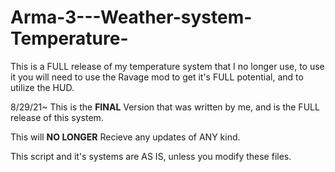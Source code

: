 # Arma-3---Weather-system-Temperature-
This is a FULL release of my temperature system that I no longer use, to use it you will need to use the Ravage mod to get it's FULL potential, and to utilize the HUD.

8/29/21~
This is the **FINAL** Version that was written by me, and is the FULL release of this system.

This will **NO LONGER** Recieve any updates of ANY kind.

This script and it's systems are AS IS, unless you modify these files.

